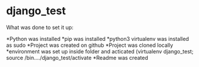 # django_test
What was done to set it up:

*Python was installed
*pip was installed
*python3 virtualenv was installed as sudo
*Project was created on github
*Project was cloned locally
*environment was set up inside folder and acticated (virtualenv django_test; source /bin..../django_test/activate
*Readme was created
